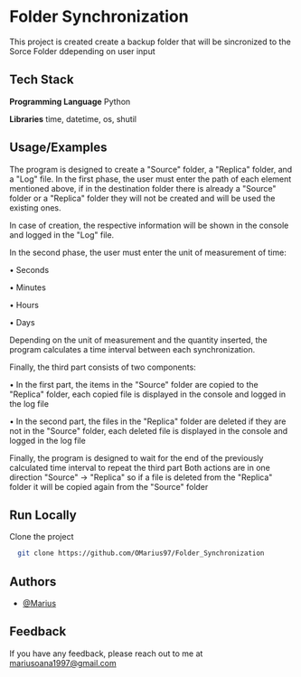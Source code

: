 
# Folder Synchronization

This project is created create a backup folder that will be sincronized to the Sorce Folder ddepending on user input


## Tech Stack

**Programming Language** Python

**Libraries** time, datetime, os, shutil


## Usage/Examples

The program is designed to create a "Source" folder, a "Replica" folder, and a "Log" file.
In the first phase, the user must enter the path of each element mentioned above, if in the destination folder there is already a "Source" folder or a "Replica" folder they will not be created and will be used the existing ones.

In case of creation, the respective information will be shown in the console and logged in the "Log" file.

In the second phase, the user must enter the unit of measurement of time:

•	Seconds

•	Minutes

•	Hours

•	Days

Depending on the unit of measurement and the quantity inserted, the program calculates a time interval between each synchronization.

Finally, the third part consists of two components:

•	In the first part, the items in the "Source" folder are copied to the "Replica" folder, each copied file is displayed in the console and logged in the log file

•	In the second part, the files in the "Replica" folder are deleted if they are not in the "Source" folder, each deleted file is displayed in the console and logged in the log file

Finally, the program is designed to wait for the end of the previously calculated time interval to repeat the third part
Both actions are in one direction "Source" -> "Replica" so if a file is deleted from the "Replica" folder it will be copied again from the "Source" folder

## Run Locally

Clone the project

```bash
  git clone https://github.com/OMarius97/Folder_Synchronization
```
## Authors

- [@Marius](https://www.github.com/OMarius97)


## Feedback

If you have any feedback, please reach out to me at mariusoana1997@gmail.com

